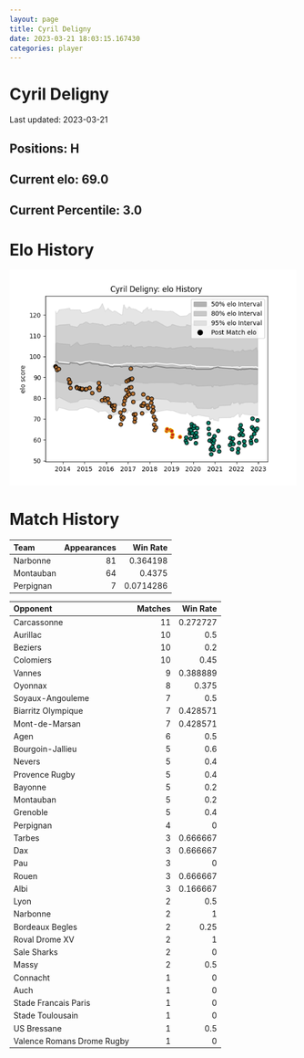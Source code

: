 ```yaml
---  
layout: page  
title: Cyril Deligny  
date: 2023-03-21 18:03:15.167430  
categories: player  
---
```

# Cyril Deligny


Last updated: 2023-03-21
## Positions: H

## Current elo: 69.0

## Current Percentile: 3.0

# Elo History


![elo history](history_CyrilDeligny.png)
# Match History


| Team      |   Appearances |   Win Rate |
|:----------|--------------:|-----------:|
| Narbonne  |            81 |  0.364198  |
| Montauban |            64 |  0.4375    |
| Perpignan |             7 |  0.0714286 |

| Opponent                   |   Matches |   Win Rate |
|:---------------------------|----------:|-----------:|
| Carcassonne                |        11 |   0.272727 |
| Aurillac                   |        10 |   0.5      |
| Beziers                    |        10 |   0.2      |
| Colomiers                  |        10 |   0.45     |
| Vannes                     |         9 |   0.388889 |
| Oyonnax                    |         8 |   0.375    |
| Soyaux-Angouleme           |         7 |   0.5      |
| Biarritz Olympique         |         7 |   0.428571 |
| Mont-de-Marsan             |         7 |   0.428571 |
| Agen                       |         6 |   0.5      |
| Bourgoin-Jallieu           |         5 |   0.6      |
| Nevers                     |         5 |   0.4      |
| Provence Rugby             |         5 |   0.4      |
| Bayonne                    |         5 |   0.2      |
| Montauban                  |         5 |   0.2      |
| Grenoble                   |         5 |   0.4      |
| Perpignan                  |         4 |   0        |
| Tarbes                     |         3 |   0.666667 |
| Dax                        |         3 |   0.666667 |
| Pau                        |         3 |   0        |
| Rouen                      |         3 |   0.666667 |
| Albi                       |         3 |   0.166667 |
| Lyon                       |         2 |   0.5      |
| Narbonne                   |         2 |   1        |
| Bordeaux Begles            |         2 |   0.25     |
| Roval Drome XV             |         2 |   1        |
| Sale Sharks                |         2 |   0        |
| Massy                      |         2 |   0.5      |
| Connacht                   |         1 |   0        |
| Auch                       |         1 |   0        |
| Stade Francais Paris       |         1 |   0        |
| Stade Toulousain           |         1 |   0        |
| US Bressane                |         1 |   0.5      |
| Valence Romans Drome Rugby |         1 |   0        |